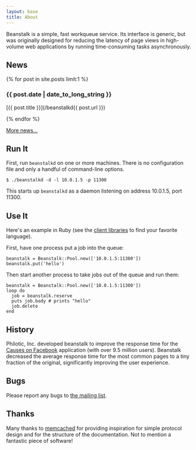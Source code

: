 ```yaml
---
layout: base
title: About
---
```


Beanstalk is a simple, fast workqueue service. Its interface is generic, but
was originally designed for reducing the latency of page views in high-volume
web applications by running time-consuming tasks asynchronously.

## News

{% for post in site.posts limit:1 %}

### {{ post.date | date_to_long_string }}

[{{ post.title }}](/beanstalkd{{ post.url }})

{% endfor %}

[More news...](news.html)

## Run It

First, run `beanstalkd` on one or more machines. There is no configuration
file and only a handful of command-line options.

    $ ./beanstalkd -d -l 10.0.1.5 -p 11300

This starts up `beanstalkd` as a daemon listening on address
10.0.1.5, port 11300.

## Use It

Here's an example in Ruby (see the [client libraries](client.html) to find
your favorite language).

First, have one process put a job into the queue:

    beanstalk = Beanstalk::Pool.new(['10.0.1.5:11300'])
    beanstalk.put('hello')

Then start another process to take jobs out of the queue and run them:

    beanstalk = Beanstalk::Pool.new(['10.0.1.5:11300'])
    loop do
      job = beanstalk.reserve
      puts job.body # prints "hello"
      job.delete
    end

## History

Philotic, Inc. developed beanstalk to improve the response time for the
[Causes on Facebook][cof] application (with over 9.5 million users). Beanstalk
decreased the average response time for the most common pages to a tiny
fraction of the original, significantly improving the user experience.

## Bugs

Please report any bugs to [the mailing list][mailinglist].

## Thanks

Many thanks to [memcached][memcached] for providing inspiration for simple
protocol design and for the structure of the documentation. Not to mention a
fantastic piece of software!

[cof]: http://apps.facebook.com/causes/
[mailinglist]: http://groups.google.com/group/beanstalk-talk
[memcached]: http://www.danga.com/memcached/
